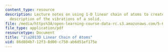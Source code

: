 ```yaml
---
content_type: resource
description: Lecture notes on using 1-D linear chain of atoms to create an atomic
  description of the vibrations of a solid.
file: /media/https%3A/open-learning-course-data-rc.s3.amazonaws.com/5-62-physical-chemistry-ii-spring-2008/86d804b712f38d00c750ab6d51ef175e_23_562ln08.pdf
file_type: application/pdf
resourcetype: Document
title: "1\u2013D Linear Chain of Atoms"
uid: 86d804b7-12f3-8d00-c750-ab6d51ef175e
---
```

